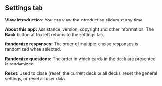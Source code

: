 ## Settings tab

**View Introduction:** You can view the introduction sliders at any time. 

**About this app:** Assistance, version, copyright and other information. The **Back** button at top left returns to the settings tab.

**Randomize responses:** The order of multiple-choise responses is randomized when selected.

**Randomize questions:** The order in which cards in the deck are presented is randomized.

**Reset:** Used to close (reset) the current deck or all decks, reset the general settings, or reset all user data.
